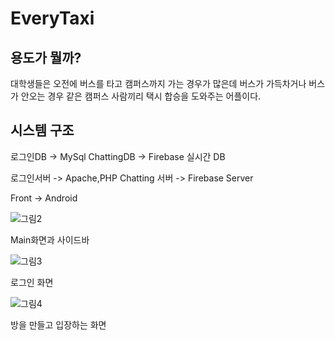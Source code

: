 # EveryTaxi

## 용도가 뭘까?
대학생들은 오전에 버스를 타고 캠퍼스까지 가는 경우가 많은데 버스가 가득차거나 버스가 안오는 경우 같은 캠퍼스 사람끼리 택시 합승을 도와주는 어플이다.

## 시스템 구조
로그인DB -> MySql
ChattingDB -> Firebase 실시간 DB

로그인서버 -> Apache,PHP
Chatting 서버 -> Firebase Server

Front -> Android

![그림2](https://user-images.githubusercontent.com/45382126/82475592-b27f8780-9b07-11ea-900f-f78bb325c368.png)

Main화면과 사이드바

![그림3](https://user-images.githubusercontent.com/45382126/82475608-b90dff00-9b07-11ea-97cf-14303095973d.png)

로그인 화면

![그림4](https://user-images.githubusercontent.com/45382126/82475616-bb705900-9b07-11ea-8e4a-ed29492658aa.png)

방을 만들고 입장하는 화면
